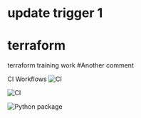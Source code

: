 # update trigger 1
# terraform
terraform training work
#Another comment

CI Workflows
![CI](https://github.com/kirtquist/terraform/workflows/CI/badge.svg)

![CI](https://github.com/kirtquist/terraform/workflows/CI/badge.svg?event=status)

![Python package](https://github.com/kirtquist/terraform/workflows/Python%20package/badge.svg?event=check_run)
